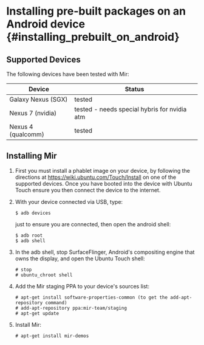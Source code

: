 Installing pre-built packages on an Android device {#installing_prebuilt_on_android}
==================================================

Supported Devices
-----------------

The following devices have been tested with Mir:

| Device             | Status |
| ------------------ | ------ |
| Galaxy Nexus (SGX) | tested |
| Nexus 7 (nvidia)   | tested - needs special hybris for nvidia atm |
| Nexus 4 (qualcomm) | tested |

Installing Mir
--------------

1. First you must install a phablet image on your device, by following the
   directions at https://wiki.ubuntu.com/Touch/Install on one of the supported
   devices. Once you have booted into the device with Ubuntu Touch ensure you
   then connect the device to the internet.

2. With your device connected via USB, type:

       $ adb devices

   just to ensure you are connected, then open the android shell:

       $ adb root
       $ adb shell

3. In the adb shell, stop SurfaceFlinger, Android's compositing engine that
   owns the display, and open the Ubuntu Touch shell:

       # stop
       # ubuntu_chroot shell

4. Add the Mir staging PPA to your device's sources list:

       # apt-get install software-properties-common (to get the add-apt-repository command)
       # add-apt-repository ppa:mir-team/staging
       # apt-get update

5. Install Mir:

       # apt-get install mir-demos
